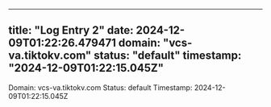 
---
title: "Log Entry 2"
date: 2024-12-09T01:22:26.479471
domain: "vcs-va.tiktokv.com"
status: "default"
timestamp: "2024-12-09T01:22:15.045Z"
---

Domain: vcs-va.tiktokv.com
Status: default
Timestamp: 2024-12-09T01:22:15.045Z
